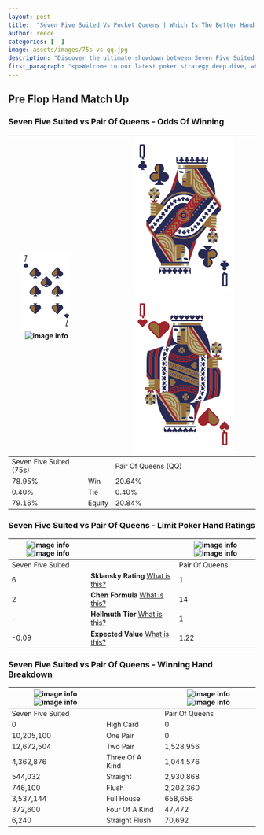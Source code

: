 ```yaml
---
layout: post
title:  "Seven Five Suited Vs Pocket Queens | Which Is The Better Hand In Poker? A Complete Guide"
author: reece
categories: [  ]
image: assets/images/75s-vs-qq.jpg
description: "Discover the ultimate showdown between Seven Five Suited and Pair Of Queens in poker! Uncover the odds, strategies, and scenarios where one hand triumphs over the other. Get ready to up your poker game with this thrilling analysis."
first_paragraph: "<p>Welcome to our latest poker strategy deep dive, where we're pitting two distinct hands against each other in a high-stakes showdown: Seven Five Suited vs Pair Of Queens.</p><p>In the dynamic world of poker, every decision counts, and knowing which hand holds the upper hand is key to your success at the table.</p><p>In this article, we'll dissect these two hands, explore the scenarios where one dominates the other, and equip you with the knowledge to make strategic choices that can tip the odds in your favor.</p><p>Get ready to unravel the intriguing dynamics of these poker hands and elevate your game to new heights.</p>"
---
```




[comment]: # (sp0)

## Pre Flop Hand Match Up

<div class="table hand-ratings" markdown="1"> 



### Seven Five Suited vs Pair Of Queens - Odds Of Winning


    
| ![image info](assets/images/hand1/7.png) ![image info](assets/images/hand1/5s.png) |  | ![image info](assets/images/hand2/q.png) ![image info](assets/images/hand2/qo.png) |
| -------- | -------- | -------- |
| Seven Five Suited (75s) |  | Pair Of Queens (QQ) |
| 78.95% | Win | 20.64% |
| 0.40% | Tie | 0.40% |
| 79.16% | Equity | 20.84% |




[comment]: # (sp1)



### Seven Five Suited vs Pair Of Queens - Limit Poker Hand Ratings


    
| ![image info](https://www.riverpairs.com/assets/images/hand1/7.png) ![image info](https://www.riverpairs.com/assets/images/hand1/5s.png) |  | ![image info](https://www.riverpairs.com/assets/images/hand2/q.png) ![image info](https://www.riverpairs.com/assets/images/hand2/qo.png) |
| -------- | -------- | -------- |
| Seven Five Suited |  | Pair Of Queens |
| 6 | **Sklansky Rating** [What is this?](/sklansky-rating-explained) | 1 |
| 2 | **Chen Formula** [What is this?](/chen-formula-explained) | 14 |
| - | **Hellmuth Tier** [What is this?](/Hellmuth-tier-explained) | 1 |
| -0.09 | **Expected Value** [What is this?](/expected-value-explained) | 1.22 |




[comment]: # (sp2)



### Seven Five Suited vs Pair Of Queens - Winning Hand Breakdown


    
| ![image info](https://www.riverpairs.com/assets/images/hand1/7.png) ![image info](https://www.riverpairs.com/assets/images/hand1/5s.png) |  | ![image info](https://www.riverpairs.com/assets/images/hand2/q.png) ![image info](https://www.riverpairs.com/assets/images/hand2/qo.png) |
| -------- | -------- | -------- |
| Seven Five Suited |  | Pair Of Queens |
| 0 | High Card | 0 |
| 10,205,100 | One Pair | 0 |
| 12,672,504 | Two Pair | 1,528,956 |
| 4,362,876 | Three Of A Kind | 1,044,576 |
| 544,032 | Straight | 2,930,868 |
| 746,100 | Flush | 2,202,360 |
| 3,537,144 | Full House | 658,656 |
| 372,600 | Four Of A Kind | 47,472 |
| 6,240 | Straight Flush | 70,692 |




[comment]: # (sp3)



</div>

[comment]: # (sp4)



[comment]: # (sp5)

